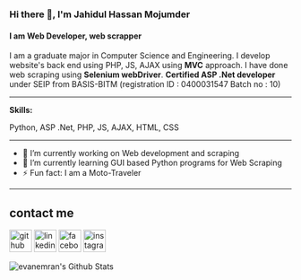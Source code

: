### Hi there 👋, I'm Jahidul Hassan Mojumder
#### I am Web Developer, web scrapper
I am a graduate major in Computer Science and Engineering. I develop website's back end using PHP, JS, AJAX using **MVC** approach. I have done web scraping using **Selenium webDriver**. **Certified ASP .Net developer** under SEIP from BASIS-BITM (registration ID : 0400031547 Batch no : 10)

***
**Skills:**

Python, ASP .Net, PHP, JS, AJAX, HTML, CSS

***

- 🔭 I’m currently working on Web development and scraping 
- 🌱 I’m currently learning GUI based Python programs for Web Scraping 
- ⚡ Fun fact: I am a Moto-Traveler 

***
## contact me
[<img src='https://cdn.jsdelivr.net/npm/simple-icons@3.0.1/icons/github.svg' alt='github' height='40'>](https://github.com/J-H-Mojumder)  [<img src='https://cdn.jsdelivr.net/npm/simple-icons@3.0.1/icons/linkedin.svg' alt='linkedin' height='40'>](https://www.linkedin.com/in/md-jahidul-hassan-mojumder/)  [<img src='https://cdn.jsdelivr.net/npm/simple-icons@3.0.1/icons/facebook.svg' alt='facebook' height='40'>](https://www.facebook.com/Jahidul.H.Mojumder)  [<img src='https://cdn.jsdelivr.net/npm/simple-icons@3.0.1/icons/instagram.svg' alt='instagram' height='40'>](https://www.instagram.com/j.h.masum/)  

<img align="left" alt="evanemran's Github Stats" src="https://github-readme-stats.vercel.app/api?username=J-h-Mojumder&show_icons=true&hide_border=true&hide=issues,contribs" />

